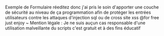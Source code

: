 Exemple de Formulaire réeditez donc j'ai pris le soin d'apporter une couche de sécurité au niveau de ça programmation afin de protéger les entrées utilisateurs contre les attaques d'injection sql ou de cross site xss
@for free just enjoy
~ Mention légale : Je ne suis auçun cas responsable d'une utilisation malveillante du scripts c'est gratuit et à des fins éducatif
